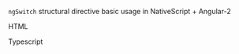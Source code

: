 `ngSwitch` structural directive basic usage in NativeScript + Angular-2

HTML
<snippet id='using-ngswitch-html'/>

Typescript
<snippet id='using-ngswitch-code'/>